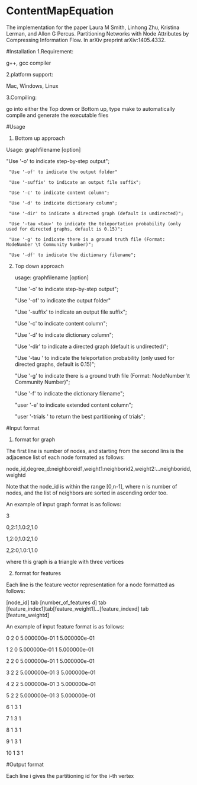 # ContentMapEquation
The implementation for the paper Laura M Smith, Linhong Zhu, Kristina Lerman, and Allon G Percus. Partitioning Networks with Node Attributes by Compressing Information Flow. In arXiv preprint arXiv:1405.4332.

#Installation
1.Requirement:

g++, gcc compiler

2.platform support:

Mac, Windows, Linux

3.Compiling:

go into either the Top down or Bottom up, type make to automatically compile and generate the executable files

#Usage
1. Bottom up approach

Usage: graphfilename [option]

 "Use '-o' to indicate step-by-step output";
	 
	 "Use '-of' to indicate the output folder"
	 
	 "Use '-suffix' to indicate an output file suffix";
	 
	 "Use '-c' to indicate content column";
	 
	 "Use '-d' to indicate dictionary column";
	 
	 "Use '-dir' to indicate a directed graph (default is undirected)";
	 
	 "Use '-tau <tau>' to indicate the teleportation probability (only used for directed graphs, default is 0.15)";
	 
	 "Use '-g' to indicate there is a ground truth file (Format: NodeNumber \t Community Number)";
	 
	 "Use '-df' to indicate the dictionary filename";
	 
2. Top down approach

   usage: graphfilename [option]

	 "Use '-o' to indicate step-by-step output";
	 
	 "Use '-of' to indicate the output folder"
	 
	 "Use '-suffix' to indicate an output file suffix";
	 
	 "Use '-c' to indicate content column";
	 
	 "Use '-d' to indicate dictionary column";
	 
	 "Use '-dir' to indicate a directed graph (default is undirected)";
	 
	 "Use '-tau <tau>' to indicate the teleportation probability (only used for directed graphs, default is 0.15)";
	 
	 "Use '-g' to indicate there is a ground truth file (Format: NodeNumber \t Community Number)";
	 
	 "Use '-f' to indicate the dictionary filename";
	 
	 "user '-e' to indicate extended content column";
	 
	 "user '-trials <trials>' to return the best partitioning of <trials> trials";

#Input format 
1. format for graph

The first line is number of nodes, and starting from the second lins is the adjacence list of each node formated as follows:

node_id,degree_d:neighboreid1,weight1:neighborid2,weight2:...neighboridd,weightd

Note that the node_id is within the range [0,n-1], where n is number of nodes, and the list of neighbors are sorted in ascending order too.

An example of input graph format is as follows:

3

0,2:1,1.0:2,1.0

1,2:0,1.0:2,1.0

2,2:0,1.0:1,1.0

where this graph is a triangle with three vertices


2. format for features

Each line is the feature vector representation for a node formatted as follows:

[node_id] tab [number_of_features d] tab [feature_index1]tab[feature_weight1]...[feature_indexd] tab [feature_weightd]

An example of input feature format is as follows:

0	2	0	5.000000e-01	1	5.000000e-01

1	2	0	5.000000e-01	1	5.000000e-01

2	2	0	5.000000e-01	1	5.000000e-01

3	2	2	5.000000e-01	3	5.000000e-01

4	2	2	5.000000e-01	3	5.000000e-01

5	2	2	5.000000e-01	3	5.000000e-01

6	1	3	1

7	1	3	1

8	1	3	1

9	1	3	1

10	1	3	1

#Output format

Each line i gives the partitioning id for the i-th vertex


